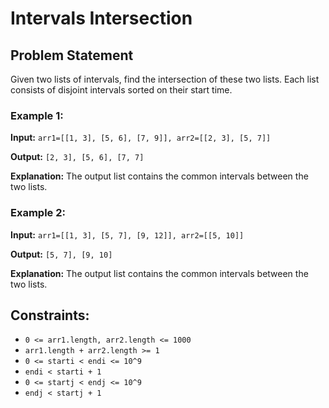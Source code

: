 # Intervals Intersection 

## Problem Statement

Given two lists of intervals, find the intersection of these two lists. Each list consists of disjoint intervals sorted on their start time.

### Example 1:

**Input:** `arr1=[[1, 3], [5, 6], [7, 9]], arr2=[[2, 3], [5, 7]]`

**Output:** `[2, 3], [5, 6], [7, 7]`

**Explanation:** The output list contains the common intervals between the two lists.

### Example 2:

**Input:** `arr1=[[1, 3], [5, 7], [9, 12]], arr2=[[5, 10]]`

**Output:** `[5, 7], [9, 10]`

**Explanation:** The output list contains the common intervals between the two lists.

## Constraints:

- `0 <= arr1.length, arr2.length <= 1000`
- `arr1.length + arr2.length >= 1`
- `0 <= starti < endi <= 10^9`
- `endi < starti + 1`
- `0 <= startj < endj <= 10^9`
- `endj < startj + 1`
